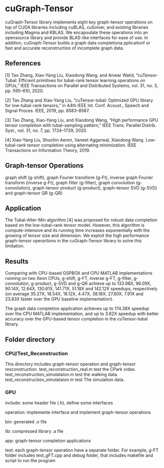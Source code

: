 # cuGraph-Tensor
cuGraph-Tensor library implements eight key graph-tensor operations on top of CUDA libraries including cuBLAS, cuSolver, and existing libraries including Magma and KBLAS. We encapsulate these operations into an opensource library and provide BLAS-like interfaces for ease of use. In addition, cuGraph-Tensor builds a graph data completiona pplicaitonf or fast and accurate reconstruction of incomplete graph data.

## References
[1] Tao Zhang, Xiao-Yang Liu, Xiaodong Wang, and Anwar Walid, “cuTensor-Tubal: Efficient primitives for tubal-rank tensor learning operations on GPUs,” IEEE Transactions on Parallel and Distributed Systems, vol. 31, no. 3, pp. 595–610, 2020.

[2] Tao Zhang and Xiao-Yang Liu, “cuTensor-tubal: Optimized GPU library for low-tubal-rank tensors,” in 44th IEEE Int. Conf. Acoust., Speech and Signal Proces. IEEE, 2019, pp. 8583–8587.

[3] Tao Zhang, Xiao-Yang Liu, and Xiaodong Wang, “High performance GPU tensor completion with tubal-sampling pattern,” IEEE Trans. Parallel Distrib. Syst., vol. 31, no. 7, pp. 1724–1739, 2020.

[4] Xiao-Yang Liu, Shuchin Aeron, Vaneet Aggarwal, Xiaodong Wang. Low-tubal-rank tensor completion using alternating minimization. IEEE Transactions on Information Theory, 2019.

## Graph-tensor Operations
graph shift (g-shift), graph Fourier transform (g-Ft), inverse graph Fourier transform (inverse g-Ft), graph filter (g-filter), graph convolution (g-convolution), graph-tensor product (g-product), graph-tensor SVD (g-SVD) and graph-tensor QR (g-QR)

## Application
The Tubal-Alter-Min algorithm [4] was proposed for robust data completion based on the low-tubal-rank tensor model. However, this algorithm is compute-intensive and its running time increases exponentially with the growing of tensor size and dimension. We exploit the high performance graph-tensor operartions in the cuGraph-Tensor library to solve this limitation.

## Results
Comparing with CPU-based GSPBOX and CPU MATLAB implementations running on two Xeon CPUs, g-shift, g-FT, inverse g-FT, g-filter, g-convolution, g-product, g-SVD and g-QR achieve up to 133.98X, 96.09X, 90.14X, 12.64X, 130.61X, 141.71X, 51.18X and 142.12X speedups, respectively (on average 35.27X, 18.54X, 18.12X, 4.47X, 38.16X, 27.60X, 7.91X and 23.83X faster over the GPU baseline implementation).

The graph data completion application achieves up to 174.38X speedup over the CPU MATLAB implementation, and up to 3.82X speedup with better accuracy over the GPU-based tensor completion in the cuTensor-tubal library.

## Folder directory
### CPU/Test_Reconstruction
This directory includes graph-tensor operation and graph-tensor resconstruction. test_reconstruction_real.m test the CPark video. test_reconstruction_simulataion.m test the walking data. test_reconstruction_simulataion.m test The simulation data.

### GPU
include: some header file (.h), define some interfaces

operation: implemente interface and implement graph-tensor operations

bin: generated .o file

lib: compressed library .a file

app: graph-tensor completion applications

test: each graph-tensor operation have a separate folder. For example, g-FT folder includes test_gFT.cpp and debug folder, that includes makefile and script to run the program

